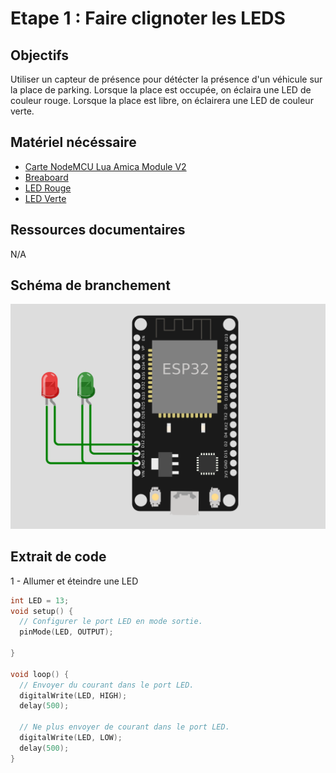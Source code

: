 # Etape 1 : Faire clignoter les LEDS

## Objectifs 
Utiliser un capteur de présence pour détécter la présence d'un véhicule sur la place de parking. 
Lorsque la place est occupée, on éclaira une LED de couleur rouge. 
Lorsque la place est libre, on éclairera une LED de couleur verte. 

## Matériel nécéssaire
- [Carte NodeMCU Lua Amica Module V2](https://leony.ydayslyon.fr/consumables/284)
- [Breaboard](https://leony.ydayslyon.fr/consumables/291)
- [LED Rouge](https://leony.ydayslyon.fr/consumables/80)
- [LED Verte](https://leony.ydayslyon.fr/consumables/88)

## Ressources documentaires
N/A

## Schéma de branchement
![branchements](../images/step-1.png)


## Extrait de code 
1 - Allumer et éteindre une LED
```c
int LED = 13;
void setup() {
  // Configurer le port LED en mode sortie. 
  pinMode(LED, OUTPUT);

}

void loop() {
  // Envoyer du courant dans le port LED. 
  digitalWrite(LED, HIGH);
  delay(500);

  // Ne plus envoyer de courant dans le port LED.
  digitalWrite(LED, LOW);
  delay(500);
}

```